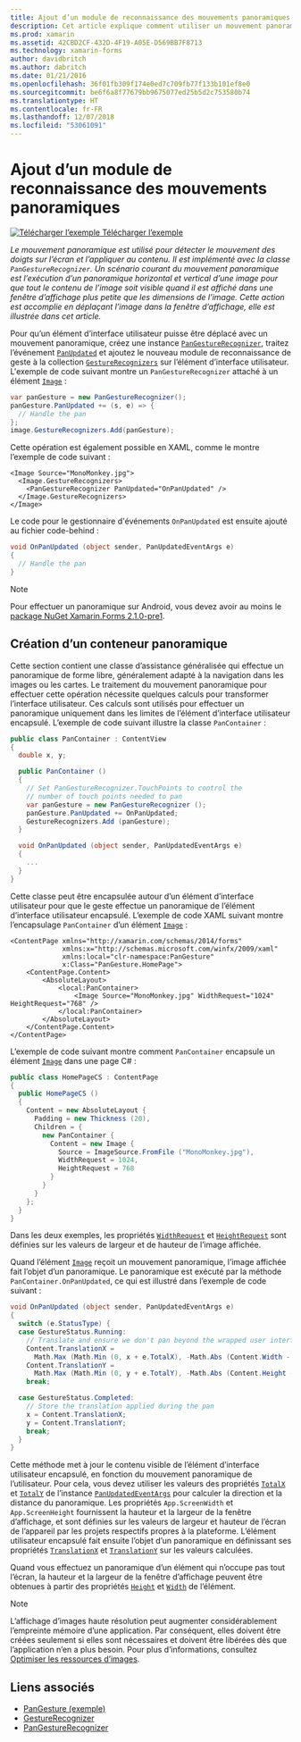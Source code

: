 ```yaml
---
title: Ajout d’un module de reconnaissance des mouvements panoramiques
description: Cet article explique comment utiliser un mouvement panoramique pour faire un panoramique horizontal et vertical d’une image afin que tout le contenu de l’image soit visible quand il est affiché dans une fenêtre d’affichage plus petite que les dimensions de l’image.
ms.prod: xamarin
ms.assetid: 42CBD2CF-432D-4F19-A05E-D569BB7F8713
ms.technology: xamarin-forms
author: davidbritch
ms.author: dabritch
ms.date: 01/21/2016
ms.openlocfilehash: 36f01fb309f174e0ed7c709fb77f133b101ef8e0
ms.sourcegitcommit: be6f6a8f77679bb9675077ed25b5d2c753580b74
ms.translationtype: HT
ms.contentlocale: fr-FR
ms.lasthandoff: 12/07/2018
ms.locfileid: "53061091"
---
```

# <a name="adding-a-pan-gesture-recognizer"></a>Ajout d’un module de reconnaissance des mouvements panoramiques

[![Télécharger l’exemple](~/media/shared/download.png) Télécharger l’exemple](https://developer.xamarin.com/samples/xamarin-forms/WorkingWithGestures/PanGesture/)

_Le mouvement panoramique est utilisé pour détecter le mouvement des doigts sur l’écran et l’appliquer au contenu. Il est implémenté avec la classe `PanGestureRecognizer`. Un scénario courant du mouvement panoramique est l’exécution d’un panoramique horizontal et vertical d’une image pour que tout le contenu de l’image soit visible quand il est affiché dans une fenêtre d’affichage plus petite que les dimensions de l’image. Cette action est accomplie en déplaçant l’image dans la fenêtre d’affichage, elle est illustrée dans cet article._

Pour qu’un élément d’interface utilisateur puisse être déplacé avec un mouvement panoramique, créez une instance [`PanGestureRecognizer`](xref:Xamarin.Forms.PanGestureRecognizer), traitez l’événement [`PanUpdated`](xref:Xamarin.Forms.PanGestureRecognizer.PanUpdated) et ajoutez le nouveau module de reconnaissance de geste à la collection [`GestureRecognizers`](xref:Xamarin.Forms.View.GestureRecognizers) sur l’élément d’interface utilisateur. L'exemple de code suivant montre un `PanGestureRecognizer` attaché à un élément [`Image`](xref:Xamarin.Forms.Image) :

```csharp
var panGesture = new PanGestureRecognizer();
panGesture.PanUpdated += (s, e) => {
  // Handle the pan
};
image.GestureRecognizers.Add(panGesture);
```

Cette opération est également possible en XAML, comme le montre l’exemple de code suivant :

```xaml
<Image Source="MonoMonkey.jpg">
  <Image.GestureRecognizers>
    <PanGestureRecognizer PanUpdated="OnPanUpdated" />
  </Image.GestureRecognizers>
</Image>
```

Le code pour le gestionnaire d'événements `OnPanUpdated` est ensuite ajouté au fichier code-behind :

```csharp
void OnPanUpdated (object sender, PanUpdatedEventArgs e)
{
  // Handle the pan
}
```

> [!NOTE]
> Pour effectuer un panoramique sur Android, vous devez avoir au moins le [package NuGet Xamarin.Forms 2.1.0-pre1](https://www.nuget.org/packages/Xamarin.Forms/2.1.0.6501-pre1).

## <a name="creating-a-pan-container"></a>Création d’un conteneur panoramique

Cette section contient une classe d’assistance généralisée qui effectue un panoramique de forme libre, généralement adapté à la navigation dans les images ou les cartes. Le traitement du mouvement panoramique pour effectuer cette opération nécessite quelques calculs pour transformer l’interface utilisateur. Ces calculs sont utilisés pour effectuer un panoramique uniquement dans les limites de l’élément d’interface utilisateur encapsulé. L’exemple de code suivant illustre la classe `PanContainer` :

```csharp
public class PanContainer : ContentView
{
  double x, y;

  public PanContainer ()
  {
    // Set PanGestureRecognizer.TouchPoints to control the
    // number of touch points needed to pan
    var panGesture = new PanGestureRecognizer ();
    panGesture.PanUpdated += OnPanUpdated;
    GestureRecognizers.Add (panGesture);
  }

  void OnPanUpdated (object sender, PanUpdatedEventArgs e)
  {
    ...
  }
}
```

Cette classe peut être encapsulée autour d’un élément d’interface utilisateur pour que le geste effectue un panoramique de l’élément d’interface utilisateur encapsulé. L’exemple de code XAML suivant montre l’encapsulage `PanContainer` d’un élément [`Image`](xref:Xamarin.Forms.Image) :

```xaml
<ContentPage xmlns="http://xamarin.com/schemas/2014/forms"
             xmlns:x="http://schemas.microsoft.com/winfx/2009/xaml"
             xmlns:local="clr-namespace:PanGesture"
             x:Class="PanGesture.HomePage">
    <ContentPage.Content>
        <AbsoluteLayout>
            <local:PanContainer>
                <Image Source="MonoMonkey.jpg" WidthRequest="1024" HeightRequest="768" />
            </local:PanContainer>
        </AbsoluteLayout>
    </ContentPage.Content>
</ContentPage>
```

L’exemple de code suivant montre comment `PanContainer` encapsule un élément [`Image`](xref:Xamarin.Forms.Image) dans une page C# :

```csharp
public class HomePageCS : ContentPage
{
  public HomePageCS ()
  {
    Content = new AbsoluteLayout {
      Padding = new Thickness (20),
      Children = {
        new PanContainer {
          Content = new Image {
            Source = ImageSource.FromFile ("MonoMonkey.jpg"),
            WidthRequest = 1024,
            HeightRequest = 768
          }
        }
      }
    };
  }
}
```

Dans les deux exemples, les propriétés [`WidthRequest`](xref:Xamarin.Forms.VisualElement.WidthRequest) et [`HeightRequest`](xref:Xamarin.Forms.VisualElement.HeightRequest) sont définies sur les valeurs de largeur et de hauteur de l’image affichée.

Quand l’élément [`Image`](xref:Xamarin.Forms.Image) reçoit un mouvement panoramique, l’image affichée fait l’objet d’un panoramique. Le panoramique est exécuté par la méthode `PanContainer.OnPanUpdated`, ce qui est illustré dans l’exemple de code suivant :

```csharp
void OnPanUpdated (object sender, PanUpdatedEventArgs e)
{
  switch (e.StatusType) {
  case GestureStatus.Running:
    // Translate and ensure we don't pan beyond the wrapped user interface element bounds.
    Content.TranslationX =
      Math.Max (Math.Min (0, x + e.TotalX), -Math.Abs (Content.Width - App.ScreenWidth));
    Content.TranslationY =
      Math.Max (Math.Min (0, y + e.TotalY), -Math.Abs (Content.Height - App.ScreenHeight));
    break;

  case GestureStatus.Completed:
    // Store the translation applied during the pan
    x = Content.TranslationX;
    y = Content.TranslationY;
    break;
  }
}
```

Cette méthode met à jour le contenu visible de l’élément d’interface utilisateur encapsulé, en fonction du mouvement panoramique de l’utilisateur. Pour cela, vous devez utiliser les valeurs des propriétés [`TotalX`](xref:Xamarin.Forms.PanUpdatedEventArgs.TotalX) et [`TotalY`](xref:Xamarin.Forms.PanUpdatedEventArgs.TotalY) de l’instance [`PanUpdatedEventArgs`](xref:Xamarin.Forms.PanUpdatedEventArgs) pour calculer la direction et la distance du panoramique. Les propriétés `App.ScreenWidth` et `App.ScreenHeight` fournissent la hauteur et la largeur de la fenêtre d’affichage, et sont définies sur les valeurs de largeur et hauteur de l’écran de l’appareil par les projets respectifs propres à la plateforme. L’élément utilisateur encapsulé fait ensuite l’objet d’un panoramique en définissant ses propriétés [`TranslationX`](xref:Xamarin.Forms.VisualElement.TranslationX) et [`TranslationY`](xref:Xamarin.Forms.VisualElement.TranslationY) sur les valeurs calculées.

Quand vous effectuez un panoramique d’un élément qui n’occupe pas tout l’écran, la hauteur et la largeur de la fenêtre d’affichage peuvent être obtenues à partir des propriétés [`Height`](xref:Xamarin.Forms.VisualElement.Height) et [`Width`](xref:Xamarin.Forms.VisualElement.Width) de l’élément.

> [!NOTE]
> L’affichage d’images haute résolution peut augmenter considérablement l’empreinte mémoire d’une application. Par conséquent, elles doivent être créées seulement si elles sont nécessaires et doivent être libérées dès que l’application n’en a plus besoin. Pour plus d’informations, consultez [Optimiser les ressources d’images](~/xamarin-forms/deploy-test/performance.md#optimizeimages).

## <a name="related-links"></a>Liens associés

- [PanGesture (exemple)](https://developer.xamarin.com/samples/xamarin-forms/WorkingWithGestures/PanGesture/)
- [GestureRecognizer](xref:Xamarin.Forms.GestureRecognizer)
- [PanGestureRecognizer](xref:Xamarin.Forms.PanGestureRecognizer)
